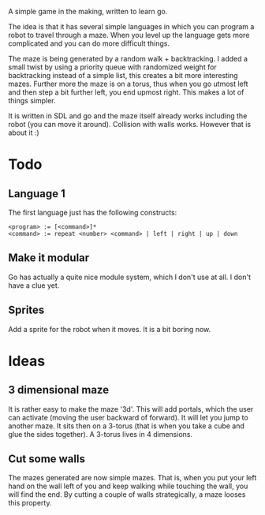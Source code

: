 A simple game in the making, written to learn go.

The idea is that it has several simple languages in which you can program a robot to travel through a maze. When you level up the language gets more complicated and you can do more difficult things.

The maze is being generated by a random walk + backtracking. I added a small twist by using a priority queue with randomized weight for backtracking instead of a simple list,
this creates a bit more interesting mazes. Further more the maze is on a torus, thus when you go utmost left and then step a bit further left, you end upmost right. This makes
a lot of things simpler.

It is written in SDL and go and the maze itself already works including the robot (you can move it around). Collision with walls works. However that is about it :)

# Todo

## Language 1

The first language just has the following constructs:

	<program> := [<command>]*
	<command> := repeat <number> <command> | left | right | up | down

## Make it modular

Go has actually a quite nice module system, which I don't use at all. I don't have a clue yet.

## Sprites

Add a sprite for the robot when it moves. It is a bit boring now.

# Ideas

## 3 dimensional maze

It is rather easy to make the maze '3d'. This will add portals, which the user can activate (moving the user backward of forward). It will let you jump to another maze.
It sits then on a 3-torus (that is when you take a cube and glue the sides together). A 3-torus lives in 4 dimensions.

## Cut some walls

The mazes generated are now simple mazes. That is, when you put your left hand on the wall left of you and keep walking while touching the wall, you will find the end.
By cutting a couple of walls strategically, a maze looses this property.
